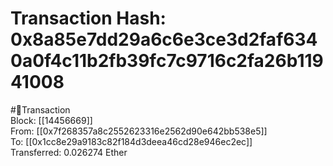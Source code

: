 
Transaction Hash: 0x8a85e7dd29a6c6e3ce3d2faf6340a0f4c11b2fb39fc7c9716c2fa26b11941008
====================================================================================
  
#💸Transaction  
Block: [[14456669]]  
From: [[0x7f268357a8c2552623316e2562d90e642bb538e5]]  
To: [[0x1cc8e29a9183c82f184d3deea46cd28e946ec2ec]]  
Transferred: 0.026274 Ether